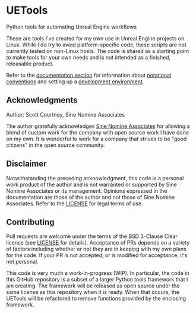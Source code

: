 # UETools
Python tools for automating Unreal Engine workflows

These are tools I've created for my own use in Unreal Engine projects on Linux. While I do
try to avoid platform-specific code, these scripts are not currently tested on non-Linux
hosts. The code is shared as a starting point to make tools for your own needs and is not
intended as a finished, releasable product.

Refer to the [documentation section](./docs/) for information about
[notational conventions](./docs/Notation.md) and setting up a [development
environment](./docs/Development.md).

## Acknowledgments

Author: Scott Courtney, Sine Nomine Associates

The author gratefully acknowledges [Sine Nomine Associates](https://www.sinenomine.net)
for allowing a blend of custom work for the company with open source work I have done
on my own. It is wonderful to work for a company that strives to be
"good citizens" in the open source community.

## Disclaimer

Notwithstanding the preceding acknowledgment, this code is a personal
work product of the author and is not warranted or supported by Sine Nomine
Associates or its management. Opinions expressed in the documentation are
those of the author and not those of Sine Nomine Associates. Refer to the
[LICENSE](LICENSE) for legal terms of use.

## Contributing

Pull requests are welcome under the terms of the BSD 3-Clause Clear license (see
[LICENSE](LICENSE) for details). Acceptance of PRs depends on a variety of factors
including whether or not they are in keeping with my own plans for the code. If your PR
is not accepted, or is modified for acceptance, it's not personal.

This code is very much a work-in-progress (WIP). In particular, the code in this GitHub
repository is a subset of a larger Python tools framework that I am creating.
The framework will be released as open source under the same license as this
repository when it is ready. When that occurs, the UETools will be refactored to remove
functions provided by the enclosing framework.
